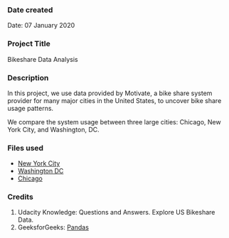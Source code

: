 ### Date created
Date: 07 January 2020

### Project Title
Bikeshare Data Analysis

### Description
In this project, we use data provided by Motivate, 
a bike share system provider for many major cities in the 
United States, to uncover bike share usage patterns. 

We compare the system usage between three large cities: Chicago, New York City, and Washington, DC.



### Files used
* [New York City](`new_york_city.csv`)
* [Washington DC](`washington.csv`)
* [Chicago](`chicago.csv`)

### Credits
1. Udacity Knowledge: Questions and Answers. Explore US Bikeshare Data.
2. GeeksforGeeks: [Pandas](`https://www.geeksforgeeks.org/python-pandas-dataframe/`)